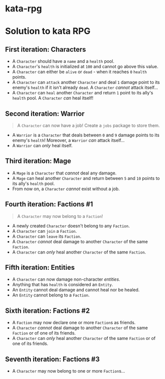 # kata-rpg
# Solution to kata RPG

## First iteration: Characters

* A `Character` should have a `name` and a `health` pool.
* A `Character`'s `health` is initialized at `100` and cannot go above this value.
* A `Character` can either be `alive` or `dead` - when it reaches `0` `health` points. 
* A `Character` can `attack` another `Character` and deal `1` damage point to its enemy's `health` if it isn't already
 `dead`. A `Character` *cannot* attack itself...
* A `Character` can `heal` another `Character` and return `1` point to its ally's `health` pool. A `Character` *can* 
 heal itself!

## Second iteration: Warrior
> A `Character` can now have a job! Create a `jobs` package to store them.

* A `Warrior` is a `Character` that deals between `0` and `9` damage points to its enemy's `health`! Moreover, a `Warrior`
 *can* attack itself...
* A `Warrior` can *only* heal itself.

## Third iteration: Mage

* A `Mage` is a `Character` that *cannot* deal any damage.
* A `Mage` can heal another `Character` and return between `5` and `10` points to its ally's `health` pool.
* From now on, a `Character` *cannot* exist without a job.


## Fourth iteration: Factions \#1
> A `Character` may now belong to a `Faction`!

* A newly created `Character` doesn't belong to any `Faction`.
* A `Character` can `join` a `Faction`.
* A `Character` can `leave` its `Faction`.
* A `Character` *cannot* deal damage to another `Character` of the same `Faction`.
* A `Character` can *only* heal another `Character` of the same `Faction`.


## Fifth iteration: Entities

* A `Character` can now damage non-character *entities*.
* Anything that has `health` is considered an `Entity`.
* An `Entity` cannot deal damage and cannot heal nor be healed.
* An `Entity` cannot belong to a `Faction`.

## Sixth iteration: Factions \#2

* A `Faction` may now declare one or more `Faction`s as friends.
* A `Character` *cannot* deal damage to another `Character` of the same `Faction` or of one of its friends.
* A `Character` can *only* heal another `Character` of the same `Faction` or of one of its friends.

## Seventh iteration: Factions \#3

* A `Character` may now belong to one or more `Faction`s...
